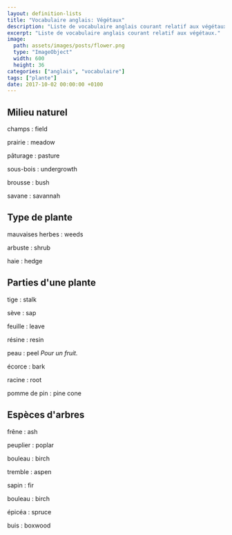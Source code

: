 ```yaml
---
layout: definition-lists
title: "Vocabulaire anglais: Végétaux"
description: "Liste de vocabulaire anglais courant relatif aux végétaux."
excerpt: "Liste de vocabulaire anglais courant relatif aux végétaux."
image:
  path: assets/images/posts/flower.png
  type: "ImageObject"
  width: 600
  height: 36
categories: ["anglais", "vocabulaire"]
tags: ["plante"]
date: 2017-10-02 00:00:00 +0100
---
```


## Milieu naturel

champs
: field

prairie
: meadow

pâturage
: pasture

sous-bois
: undergrowth

brousse
: bush

savane
: savannah


## Type de plante

mauvaises herbes
: weeds

arbuste
: shrub

haie
: hedge


## Parties d'une plante

tige
: stalk

sève
: sap

feuille
: leave

résine
: resin

peau
: peel
*Pour un fruit.*

écorce
: bark

racine
: root

pomme de pin
: pine cone


## Espèces d'arbres

frêne
: ash

peuplier
: poplar

bouleau
: birch

tremble
: aspen

sapin
: fir

bouleau
: birch

épicéa
: spruce

buis
: boxwood
